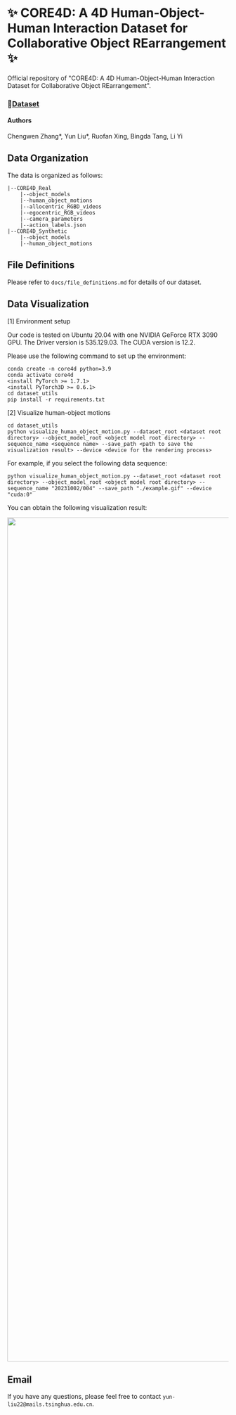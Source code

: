 # :sparkles: CORE4D: A 4D Human-Object-Human Interaction Dataset for Collaborative Object REarrangement :sparkles:

Official repository of "CORE4D: A 4D Human-Object-Human Interaction Dataset for Collaborative Object REarrangement".

### :file_folder:[Dataset](https://1drv.ms/f/s!Ap-t7dLl7BFUmHl9Une1E6FLsS4J?e=RLt0Fk)

#### Authors

Chengwen Zhang*, Yun Liu*, Ruofan Xing, Bingda Tang, Li Yi

## Data Organization

The data is organized as follows:

```
|--CORE4D_Real
    |--object_models
    |--human_object_motions
    |--allocentric_RGBD_videos
    |--egocentric_RGB_videos
    |--camera_parameters
    |--action_labels.json
|--CORE4D_Synthetic
    |--object_models
    |--human_object_motions
```

## File Definitions

Please refer to ```docs/file_definitions.md``` for details of our dataset.

## Data Visualization

[1] Environment setup

Our code is tested on Ubuntu 20.04 with one NVIDIA GeForce RTX 3090 GPU. The Driver version is 535.129.03. The CUDA version is 12.2.

Please use the following command to set up the environment:

```x
conda create -n core4d python=3.9
conda activate core4d
<install PyTorch >= 1.7.1>
<install PyTorch3D >= 0.6.1>
cd dataset_utils
pip install -r requirements.txt
```

[2] Visualize human-object motions

```x
cd dataset_utils
python visualize_human_object_motion.py --dataset_root <dataset root directory> --object_model_root <object model root directory> --sequence_name <sequence name> --save_path <path to save the visualization result> --device <device for the rendering process>
```

For example, if you select the following data sequence:

```x
python visualize_human_object_motion.py --dataset_root <dataset root directory> --object_model_root <object model root directory> --sequence_name "20231002/004" --save_path "./example.gif" --device "cuda:0"
```

You can obtain the following visualization result:

<img src="https://raw.githubusercontent.com/leolyliu/CORE4D-Instructions/main/assets/example.gif" width="1920"/>

## Email

If you have any questions, please feel free to contact ```yun-liu22@mails.tsinghua.edu.cn```.
